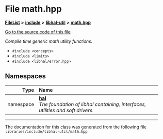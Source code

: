 

# File math.hpp



[**FileList**](files.md) **>** [**include**](dir_cba0faac6e93618a6e2539705915bd70.md) **>** [**libhal-util**](dir_5e94bd3e75b6b11eff60149e0bc5664b.md) **>** [**math.hpp**](math_8hpp.md)

[Go to the source code of this file](math_8hpp_source.md)

_Compile time generic math utility functions._ 

* `#include <concepts>`
* `#include <limits>`
* `#include <libhal/error.hpp>`













## Namespaces

| Type | Name |
| ---: | :--- |
| namespace | [**hal**](namespacehal.md) <br>_The foundation of libhal containing, interfaces, utilities and soft drivers._  |





















































------------------------------
The documentation for this class was generated from the following file `libraries/include/libhal-util/math.hpp`

